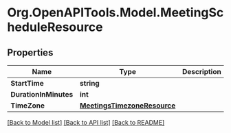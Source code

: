 
# Org.OpenAPITools.Model.MeetingScheduleResource

## Properties

Name | Type | Description | Notes
------------ | ------------- | ------------- | -------------
**StartTime** | **string** |  | [optional] 
**DurationInMinutes** | **int** |  | [optional] 
**TimeZone** | [**MeetingsTimezoneResource**](MeetingsTimezoneResource.md) |  | [optional] 

[[Back to Model list]](../README.md#documentation-for-models)
[[Back to API list]](../README.md#documentation-for-api-endpoints)
[[Back to README]](../README.md)

